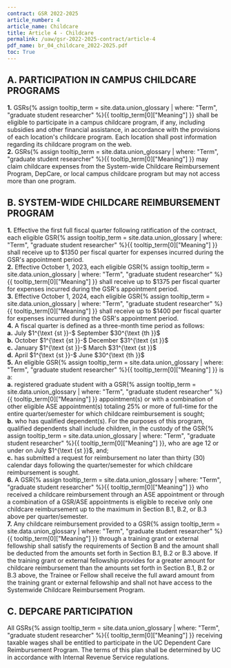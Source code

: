 ```yaml
---
contract: GSR 2022-2025
article_number: 4
article_name: Childcare 
title: Article 4 - Childcare 
permalink: /uaw/gsr-2022-2025-contract/article-4
pdf_name: br_04_childcare_2022-2025.pdf
toc: True
---
```



## A. PARTICIPATION IN CAMPUS CHILDCARE PROGRAMS

<div class="lvl2"><b>1.</b> <span class="tooltip">GSRs<span class="tooltip-text">{% assign tooltip_term = site.data.union_glossary | where: "Term", "graduate student researcher" %}{{ tooltip_term[0]["Meaning"] }}</span></span> shall be eligible to participate in a campus childcare program, if any, including subsidies and other financial assistance, in accordance with the provisions of each location's childcare program. Each location shall post information regarding its childcare program on the web.</div>
<div class="lvl2"><b>2.</b> <span class="tooltip">GSRs<span class="tooltip-text">{% assign tooltip_term = site.data.union_glossary | where: "Term", "graduate student researcher" %}{{ tooltip_term[0]["Meaning"] }}</span></span> may claim childcare expenses from the System-wide Childcare Reimbursement Program, DepCare, or local campus childcare program but may not access more than one program.</div>

## B. SYSTEM-WIDE CHILDCARE REIMBURSEMENT PROGRAM

<div class="lvl2"><b>1.</b> Effective the first full fiscal quarter following ratification of the contract, each eligible <span class="tooltip">GSR<span class="tooltip-text">{% assign tooltip_term = site.data.union_glossary | where: "Term", "graduate student researcher" %}{{ tooltip_term[0]["Meaning"] }}</span></span> shall receive up to $1350 per fiscal quarter for expenses incurred during the GSR's appointment period.</div>
<div class="lvl2"><b>2.</b> Effective October 1, 2023, each eligible <span class="tooltip">GSR<span class="tooltip-text">{% assign tooltip_term = site.data.union_glossary | where: "Term", "graduate student researcher" %}{{ tooltip_term[0]["Meaning"] }}</span></span> shall receive up to $1375 per fiscal quarter for expenses incurred during the GSR's appointment period.</div>
<div class="lvl2"><b>3.</b> Effective October 1, 2024, each eligible <span class="tooltip">GSR<span class="tooltip-text">{% assign tooltip_term = site.data.union_glossary | where: "Term", "graduate student researcher" %}{{ tooltip_term[0]["Meaning"] }}</span></span> shall receive up to $1400 per fiscal quarter for expenses incurred during the GSR's appointment period.</div>
<div class="lvl2"><b>4.</b> A fiscal quarter is defined as a three-month time period as follows:</div>
<div class="lvl3"><b>a.</b> July $1^{\text {st }}-$ September $30^{\text {th }}$</div>
<div class="lvl3"><b>b.</b> October $1^{\text {st }}-$ December $31^{\text {st }}$</div>
<div class="lvl3"><b>c.</b> January $1^{\text {st }}-$ March $31^{\text {st }}$</div>
<div class="lvl3"><b>d.</b> April $1^{\text {st }}-$ June $30^{\text {th }}$</div>
<div class="lvl2"><b>5.</b> An eligible <span class="tooltip">GSR<span class="tooltip-text">{% assign tooltip_term = site.data.union_glossary | where: "Term", "graduate student researcher" %}{{ tooltip_term[0]["Meaning"] }}</span></span> is a:</div>
<div class="lvl3"><b>a.</b> registered graduate student with a <span class="tooltip">GSR<span class="tooltip-text">{% assign tooltip_term = site.data.union_glossary | where: "Term", "graduate student researcher" %}{{ tooltip_term[0]["Meaning"] }}</span></span> appointment(s) or with a combination of other eligible ASE appointment(s) totaling 25% or more of full-time for the entire quarter/semester for which childcare reimbursement is sought;</div>
<div class="lvl3"><b>b.</b> who has qualified dependent(s). For the purposes of this program, qualified dependents shall include children, in the custody of the <span class="tooltip">GSR<span class="tooltip-text">{% assign tooltip_term = site.data.union_glossary | where: "Term", "graduate student researcher" %}{{ tooltip_term[0]["Meaning"] }}</span></span>, who are age 12 or under on July $1^{\text {st }}$, and;</div>
<div class="lvl3"><b>c.</b> has submitted a request for reimbursement no later than thirty (30) calendar days following the quarter/semester for which childcare reimbursement is sought.</div>
<div class="lvl2"><b>6.</b> A <span class="tooltip">GSR<span class="tooltip-text">{% assign tooltip_term = site.data.union_glossary | where: "Term", "graduate student researcher" %}{{ tooltip_term[0]["Meaning"] }}</span></span> who received a childcare reimbursement through an ASE appointment or through a combination of a GSR/ASE appointments is eligible to receive only one childcare reimbursement up to the maximum in Section B.1, B.2, or B.3 above per quarter/semester.</div>
<div class="lvl2"><b>7.</b> Any childcare reimbursement provided to a <span class="tooltip">GSR<span class="tooltip-text">{% assign tooltip_term = site.data.union_glossary | where: "Term", "graduate student researcher" %}{{ tooltip_term[0]["Meaning"] }}</span></span> through a training grant or external fellowship shall satisfy the requirements of Section B and the amount shall be deducted from the amounts set forth in Section B.1, B.2 or B.3 above. If the training grant or external fellowship provides for a greater amount for childcare reimbursement than the amounts set forth in Section B.1, B.2 or B.3 above, the Trainee or Fellow shall receive the full award amount from the training grant or external fellowship and shall not have access to the Systemwide Childcare Reimbursement Program.</div>

## C. DEPCARE PARTICIPATION

All <span class="tooltip">GSRs<span class="tooltip-text">{% assign tooltip_term = site.data.union_glossary | where: "Term", "graduate student researcher" %}{{ tooltip_term[0]["Meaning"] }}</span></span> receiving taxable wages shall be entitled to participate in the UC Dependent Care Reimbursement Program. The terms of this plan shall be determined by UC in accordance with Internal Revenue Service regulations.

